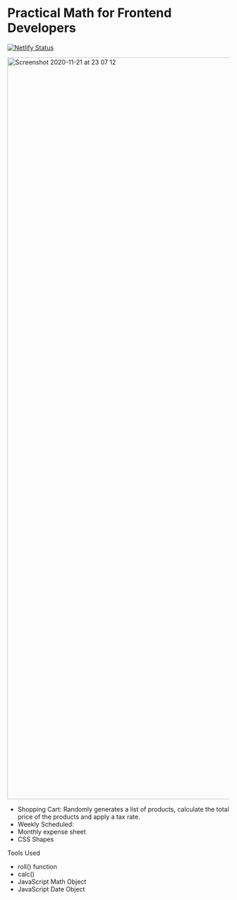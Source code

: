 # Practical Math for Frontend Developers

[![Netlify Status](https://api.netlify.com/api/v1/badges/f5e96cd4-45dd-4245-8d6d-3ada358c6199/deploy-status)](https://app.netlify.com/sites/compassionate-swirles-0c938d/deploys)


<img width="1680" alt="Screenshot 2020-11-21 at 23 07 12" src="https://user-images.githubusercontent.com/11598255/99888638-a7401c80-2c4e-11eb-82eb-c2bff1e951ca.png">


- Shopping Cart: Randomly generates a list of products, calculate the total price of the products and apply a tax rate.
- Weekly Scheduled: 
- Monthly expense sheet
- CSS Shapes


Tools Used
- roll() function
- calc()
- JavaScript Math Object
- JavaScript Date Object
